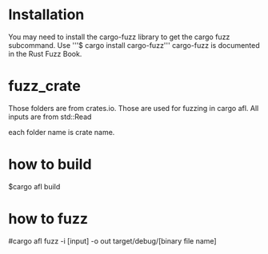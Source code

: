 # Installation
You may need to install the cargo-fuzz library to get the cargo fuzz subcommand. Use
 '''$ cargo install cargo-fuzz'''
cargo-fuzz is documented in the Rust Fuzz Book.

# fuzz_crate
Those folders are from crates.io.  Those are used for fuzzing in cargo afl. All inputs are from std::Read


each folder name is crate name. 

# how to build
$cargo afl build

# how to fuzz
#cargo afl fuzz -i [input] -o out target/debug/[binary file name] 
